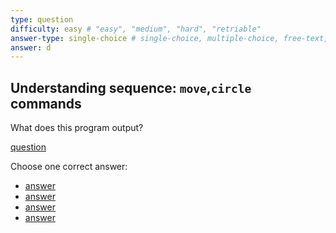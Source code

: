 ```yaml
---
type: question
difficulty: easy # "easy", "medium", "hard", "retriable"
answer-type: single-choice # single-choice, multiple-choice, free-text, multiple-free-texts, program
answer: d
---
```


## Understanding sequence: `move`,`circle` commands

What does this program output?

[question](circle/d.evy "evy:source")

Choose one correct answer:

- [answer](circle/a.evy "evy:svg")
- [answer](circle/b.evy "evy:svg")
- [answer](circle/c.evy "evy:svg")
- [answer](circle/d.evy "evy:svg")
